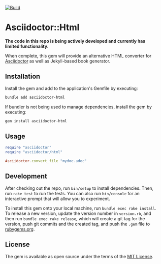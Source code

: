 [![Build](https://github.com/ravirajani/asciidoctor-html/actions/workflows/main.yml/badge.svg)](https://github.com/ravirajani/asciidoctor-html/actions/workflows/main.yml)

# Asciidoctor::Html

**The code in this repo is being actively developed and currently has limited functionality.**

When complete, this gem will provide an alternative HTML converter for [Asciidoctor](https://github.com/asciidoctor/asciidoctor) as well as Jekyll-based book generator.

## Installation

Install the gem and add to the application's Gemfile by executing:

```bash
bundle add asciidoctor-html
```

If bundler is not being used to manage dependencies, install the gem by executing:

```bash
gem install asciidoctor-html
```

## Usage

```ruby
require "asciidoctor"
require "asciidoctor/html"

Asciidoctor.convert_file "mydoc.adoc"
```

## Development

After checking out the repo, run `bin/setup` to install dependencies. Then, run `rake test` to run the tests. You can also run `bin/console` for an interactive prompt that will allow you to experiment.

To install this gem onto your local machine, run `bundle exec rake install`. To release a new version, update the version number in `version.rb`, and then run `bundle exec rake release`, which will create a git tag for the version, push git commits and the created tag, and push the `.gem` file to [rubygems.org](https://rubygems.org).


## License

The gem is available as open source under the terms of the [MIT License](https://opensource.org/licenses/MIT).
